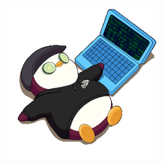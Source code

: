 <a href="https://github.com/imiroslavov/imiroslavov">
  <picture>
    <source media="(prefers-color-scheme: dark)" srcset="https://raw.githubusercontent.com/imiroslavov/imiroslavov/refs/heads/main/night-shift-work.gif">
    <img alt="Iliya Miroslavov Iliev's GitHub Profile README" src="https://raw.githubusercontent.com/imiroslavov/imiroslavov/refs/heads/main/night-shift-work.gif">
  </picture>
</a>

<!--
**imiroslavov/imiroslavov** is a ✨ _special_ ✨ repository because its `README.md` (this file) appears on your GitHub profile.

Here are some ideas to get you started:

- 🔭 I’m currently working on ...
- 🌱 I’m currently learning ...
- 👯 I’m looking to collaborate on ...
- 🤔 I’m looking for help with ...
- 💬 Ask me about ...
- 📫 How to reach me: ...
- 😄 Pronouns: ...
- ⚡ Fun fact: ...
-->
